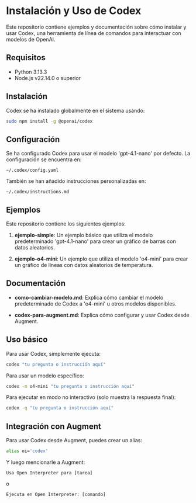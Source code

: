 # Instalación y Uso de Codex

Este repositorio contiene ejemplos y documentación sobre cómo instalar y usar Codex, una herramienta de línea de comandos para interactuar con modelos de OpenAI.

## Requisitos

- Python 3.13.3
- Node.js v22.14.0 o superior

## Instalación

Codex se ha instalado globalmente en el sistema usando:

```bash
sudo npm install -g @openai/codex
```

## Configuración

Se ha configurado Codex para usar el modelo 'gpt-4.1-nano' por defecto. La configuración se encuentra en:

```
~/.codex/config.yaml
```

También se han añadido instrucciones personalizadas en:

```
~/.codex/instructions.md
```

## Ejemplos

Este repositorio contiene los siguientes ejemplos:

1. **ejemplo-simple**: Un ejemplo básico que utiliza el modelo predeterminado 'gpt-4.1-nano' para crear un gráfico de barras con datos aleatorios.

2. **ejemplo-o4-mini**: Un ejemplo que utiliza el modelo 'o4-mini' para crear un gráfico de líneas con datos aleatorios de temperatura.

## Documentación

- **como-cambiar-modelo.md**: Explica cómo cambiar el modelo predeterminado de Codex a 'o4-mini' u otros modelos disponibles.

- **codex-para-augment.md**: Explica cómo configurar y usar Codex desde Augment.

## Uso básico

Para usar Codex, simplemente ejecuta:

```bash
codex "tu pregunta o instrucción aquí"
```

Para usar un modelo específico:

```bash
codex -m o4-mini "tu pregunta o instrucción aquí"
```

Para ejecutar en modo no interactivo (solo muestra la respuesta final):

```bash
codex -q "tu pregunta o instrucción aquí"
```

## Integración con Augment

Para usar Codex desde Augment, puedes crear un alias:

```bash
alias oi='codex'
```

Y luego mencionarle a Augment:

```
Usa Open Interpreter para [tarea]
```

o

```
Ejecuta en Open Interpreter: [comando]
```
